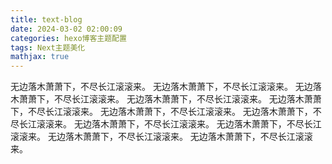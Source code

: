 ```yaml
---
title: text-blog
date: 2024-03-02 02:00:09
categories: hexo博客主题配置
tags: Next主题美化
mathjax: true
---
```


无边落木萧萧下，不尽长江滚滚来。
无边落木萧萧下，不尽长江滚滚来。
无边落木萧萧下，不尽长江滚滚来。
无边落木萧萧下，不尽长江滚滚来。
无边落木萧萧下，不尽长江滚滚来。
无边落木萧萧下，不尽长江滚滚来。
无边落木萧萧下，不尽长江滚滚来。
无边落木萧萧下，不尽长江滚滚来。
无边落木萧萧下，不尽长江滚滚来。
无边落木萧萧下，不尽长江滚滚来。
无边落木萧萧下，不尽长江滚滚来。
